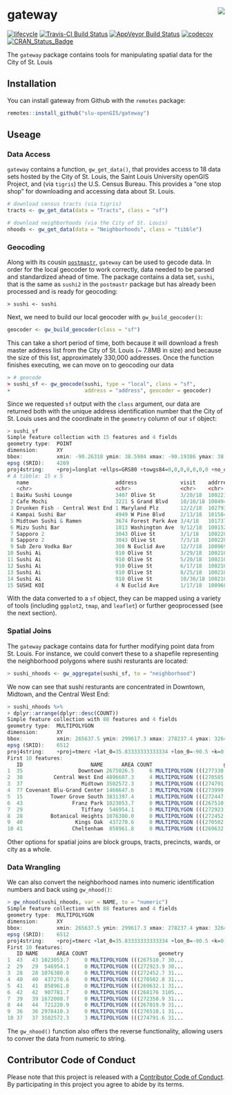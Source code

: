 
<!-- README.md is generated from README.Rmd. Please edit that file -->

# gateway <img src="man/figures/gatewayLogo.png" align="right" />

[![lifecycle](https://img.shields.io/badge/lifecycle-maturing-blue.svg)](https://www.tidyverse.org/lifecycle/#maturing)
[![Travis-CI Build
Status](https://travis-ci.org/slu-openGIS/gateway.svg?branch=master)](https://travis-ci.org/slu-openGIS/gateway)
[![AppVeyor Build
Status](https://ci.appveyor.com/api/projects/status/github/slu-openGIS/gateway?branch=master&svg=true)](https://ci.appveyor.com/project/chris-prener/gateway)
[![codecov](https://codecov.io/gh/slu-openGIS/gateway/branch/master/graph/badge.svg)](https://codecov.io/gh/slu-openGIS/gateway)
[![CRAN\_Status\_Badge](http://www.r-pkg.org/badges/version/gateway)](https://cran.r-project.org/package=gateway)

The `gateway` package contains tools for manipulating spatial data for
the City of St. Louis

## Installation

You can install gateway from Github with the `remotes` package:

``` r
remotes::install_github("slu-openGIS/gateway")
```

## Useage

### Data Access

`gateway` contains a function, `gw_get_data()`, that provides access to
18 data sets hosted by the City of St. Louis, the Saint Louis University
openGIS Project, and (via `tigris`) the U.S. Census Bureau. This
provides a “one stop shop” for downloading and accessing data about
St. Louis.

``` r
# download census tracts (via tigris)
tracts <- gw_get_data(data = "Tracts", class = "sf")

# download neighborhoods (via the City of St. Louis)
nhoods <- gw_get_data(data = "Neighborhoods", class = "tibble")
```

### Geocoding

Along with its cousin
[`postmastr`](https:://slu-openGIS.github.io/postmastr/), `gateway` can
be used to gecode data. In order for the local geocoder to work
correctly, data needed to be parsed and standardized ahead of time. The
package contains a data set, `sushi`, that is the same as `sushi2` in
the `postmastr` package but has already been processed and is ready for
geocoding:

    > sushi <- sushi

Next, we need to build our local geocoder with `gw_build_geocoder()`:

``` r
geocoder <- gw_build_geocoder(class = "sf")
```

This can take a short period of time, both because it will download a
fresh master address list from the City of St. Louis (~ 7.8MB in size)
and because the size of this list, approximately 330,000 addresses. Once
the function finishes executing, we can move on to geocoding our data

``` r
> # geocode
> sushi_sf <- gw_geocode(sushi, type = "local", class = "sf", 
+                        address = "address", geocoder = geocoder)
```

Since we requested `sf` output with the `class` argument, our data are
returned both with the unique address identification number that the
City of St. Louis uses and the coordinate in the `geometry` column of
our `sf` object:

``` r
> sushi_sf
Simple feature collection with 15 features and 4 fields
geometry type:  POINT
dimension:      XY
bbox:           xmin: -90.26318 ymin: 38.5984 xmax: -90.19386 ymax: 38.645
epsg (SRID):    4269
proj4string:    +proj=longlat +ellps=GRS80 +towgs84=0,0,0,0,0,0,0 +no_defs
# A tibble: 15 x 5
   name                            address              visit    addrrecnum             geometry
   <chr>                           <chr>                <chr>    <chr>               <POINT [°]>
 1 BaiKu Sushi Lounge              3407 Olive St        3/20/18  10022116    (-90.2282 38.63671)
 2 Cafe Mochi                      3221 S Grand Blvd    10/10/18 10049492    (-90.24307 38.5984)
 3 Drunken Fish - Central West End 1 Maryland Plz       12/2/18  10279312     (-90.26181 38.645)
 4 Kampai Sushi Bar                4949 W Pine Blvd     2/13/18  10158461   (-90.26318 38.64242)
 5 Midtown Sushi & Ramen           3674 Forest Park Ave 3/4/18   10173725   (-90.23708 38.63332)
 6 Mizu Sushi Bar                  1013 Washington Ave  9/12/18  10015227   (-90.19418 38.63163)
 7 Sapporo 2                       3043 Olive St        3/1/18   10022067   (-90.22336 38.63539)
 8 Sapporo 2                       3043 Olive St        7/3/18   10022067   (-90.22336 38.63539)
 9 Sub Zero Vodka Bar              308 N Euclid Ave     12/7/18  10096925     (-90.26088 38.645)
10 Sushi Ai                        910 Olive St         3/29/18  10021018   (-90.19386 38.62869)
11 Sushi Ai                        910 Olive St         5/20/18  10021018   (-90.19386 38.62869)
12 Sushi Ai                        910 Olive St         6/17/18  10021018   (-90.19386 38.62869)
13 Sushi Ai                        910 Olive St         8/25/18  10021018   (-90.19386 38.62869)
14 Sushi Ai                        910 Olive St         10/30/18 10021018   (-90.19386 38.62869)
15 SUSHI KOI                       4 N Euclid Ave       1/17/18  10096866   (-90.26177 38.64049)
```

With the data converted to a `sf` object, they can be mapped using a
variety of tools (including `ggplot2`, `tmap`, and `leaflet`) or further
geoprocessed (see the next section).

### Spatial Joins

The `gateway` package contains data for further modifying point data
from St. Louis. For instance, we could convert these to a shapefile
representing the neighborhood polygons where sushi resturants are
located:

``` r
> sushi_nhoods <- gw_aggregate(sushi_sf, to = "neighborhood")
```

We now can see that sushi resturants are concentrated in Downtown,
Midtown, and the Central West End:

``` r
> sushi_nhoods %>% 
+ dplyr::arrange(dplyr::desc(COUNT))
Simple feature collection with 88 features and 4 fields
geometry type:  MULTIPOLYGON
dimension:      XY
bbox:           xmin: 265637.5 ymin: 299617.3 xmax: 278237.4 ymax: 326428.3
epsg (SRID):    6512
proj4string:    +proj=tmerc +lat_0=35.83333333333334 +lon_0=-90.5 +k=0.999933333 +x_0=250000 +y_0=0 +ellps=GRS80 +units=m +no_defs
First 10 features:
   ID                      NAME      AREA COUNT                       geometry
1  35                  Downtown 2675026.5     6 MULTIPOLYGON (((277330.3 31...
2  38          Central West End 4896607.3     4 MULTIPOLYGON (((270585.1 31...
3  37                   Midtown 3502572.3     3 MULTIPOLYGON (((274791.6 31...
4  77 Covenant Blu-Grand Center 1466647.6     1 MULTIPOLYGON (((273999.1 31...
5  15         Tower Grove South 3831397.4     1 MULTIPOLYGON (((272447.2 30...
6  43                Franz Park 1023053.7     0 MULTIPOLYGON (((267510.7 30...
7  29                   Tiffany  546954.1     0 MULTIPOLYGON (((272923.9 30...
8  28         Botanical Heights 1076380.0     0 MULTIPOLYGON (((272452.7 31...
9  40                 Kings Oak  437270.6     0 MULTIPOLYGON (((270502.8 31...
10 41                Cheltenham  858961.8     0 MULTIPOLYGON (((269632.1 31...
```

Other options for spatial joins are block groups, tracts, precincts,
wards, or city as a whole.

### Data Wrangling

We can also convert the neighborhood names into numeric identification
numbers and back using `gw_nhood()`:

``` r
> gw_nhood(sushi_nhoods, var = NAME, to = "numeric")
Simple feature collection with 88 features and 4 fields
geometry type:  MULTIPOLYGON
dimension:      XY
bbox:           xmin: 265637.5 ymin: 299617.3 xmax: 278237.4 ymax: 326428.3
epsg (SRID):    6512
proj4string:    +proj=tmerc +lat_0=35.83333333333334 +lon_0=-90.5 +k=0.999933333 +x_0=250000 +y_0=0 +ellps=GRS80 +units=m +no_defs
First 10 features:
   ID NAME      AREA COUNT                       geometry
1  43   43 1023053.7     0 MULTIPOLYGON (((267510.7 30...
2  29   29  546954.1     0 MULTIPOLYGON (((272923.9 30...
3  28   28 1076380.0     0 MULTIPOLYGON (((272452.7 31...
4  40   40  437270.6     0 MULTIPOLYGON (((270502.8 31...
5  41   41  858961.8     0 MULTIPOLYGON (((269632.1 31...
6  42   42  907781.7     0 MULTIPOLYGON (((268176 3105...
7  39   39 1672008.7     0 MULTIPOLYGON (((272350.9 31...
8  44   44  721220.9     0 MULTIPOLYGON (((267019.9 31...
9  36   36 2978410.3     0 MULTIPOLYGON (((276518.1 31...
10 37   37 3502572.3     3 MULTIPOLYGON (((274791.6 31...
```

The `gw_nhood()` function also offers the reverse functionality,
allowing users to conver the data from numeric to string.

## Contributor Code of Conduct

Please note that this project is released with a [Contributor Code of
Conduct](CONDUCT.md). By participating in this project you agree to
abide by its terms.
